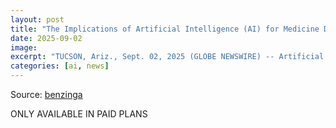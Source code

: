 ```yaml
---
layout: post
title: "The Implications of Artificial Intelligence (AI) for Medicine Discussed in the Journal of American Physicians and Surgeons"
date: 2025-09-02
image:
excerpt: "TUCSON, Ariz., Sept. 02, 2025 (GLOBE NEWSWIRE) -- Artificial intelligence (AI) is envisioned by many to be the future of medicine, and it is critical to understand its implications and the background of technocracy, which AI will serve, wri"
categories: [ai, news]
---
```


Source: [benzinga](https://www.benzinga.com/pressreleases/25/09/g47457949/the-implications-of-artificial-intelligence-ai-for-medicine-discussed-in-the-journal-of-american-p)

ONLY AVAILABLE IN PAID PLANS
